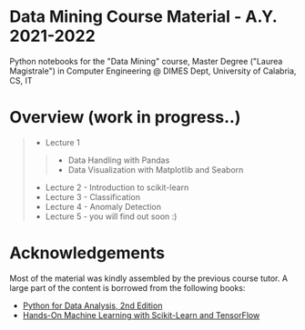 # Data Mining Course Material - A.Y. 2021-2022
Python notebooks for the "Data Mining" course, Master Degree ("Laurea Magistrale") in Computer Engineering @ DIMES Dept, University of Calabria, CS, IT

# Overview (work in progress..)
> * Lecture 1
>> * Data Handling with Pandas
>> * Data Visualization with Matplotlib and Seaborn
> * Lecture 2 - Introduction to scikit-learn
> * Lecture 3 - Classification
> * Lecture 4 - Anomaly Detection
> * Lecture 5 - you will find out soon :)

# Acknowledgements
Most of the material was kindly assembled by the previous course tutor.
A large part of the content is borrowed from the following books:
* [Python for Data Analysis, 2nd Edition](https://www.programmer-books.com/wp-content/uploads/2019/04/Python-for-Data-Analysis-2nd-Edition.pdf)
* [Hands-On Machine Learning with Scikit-Learn and TensorFlow](http://shop.oreilly.com/product/0636920052289.do)